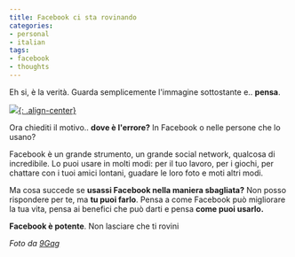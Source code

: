 ```yaml
---
title: Facebook ci sta rovinando
categories:
- personal
- italian
tags:
- facebook
- thoughts
---
```

Eh si, è la verità. Guarda semplicemente l'immagine sottostante e.. **pensa**.

[![]({{site.url}}/assets/images/facebook_shit.jpg){: .align-center}]({{site.url}}/assets/images/facebook_shit.jpg)

Ora chiediti il motivo.. **dove è l'errore?** In Facebook o nelle persone che
lo usano?

Facebook è un grande strumento, un grande social network, qualcosa di
incredibile. Lo puoi usare in molti modi: per il tuo lavoro, per i giochi, per
chattare con i tuoi amici lontani, guadare le loro foto e moti altri modi.

Ma cosa succede se **usassi Facebook nella maniera sbagliata?** Non posso
rispondere per te, ma **tu puoi farlo**. Pensa a come Facebook può migliorare
la tua vita, pensa ai benefici che può darti e pensa **come puoi usarlo.**

**Facebook è potente**. Non lasciare che ti rovini

_Foto da [9Gag](http://9gag.com/gag/75376)_

